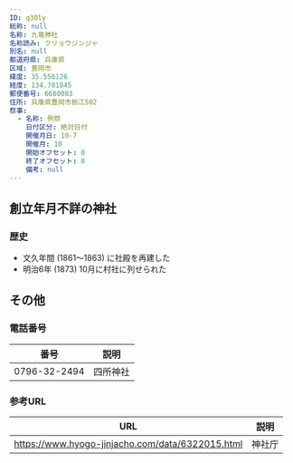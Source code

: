 ```yaml
---
ID: q3Oly
総称: null
名称: 九竜神社
名称読み: クリョウジンジャ
別名: null
都道府県: 兵庫県
区域: 豊岡市
緯度: 35.556126
経度: 134.781845
郵便番号: 6680083
住所: 兵庫県豊岡市栃江502
祭事:
  - 名称: 例祭
    日付区分: 絶対日付
    開催月日: 10-7
    開催月: 10
    開始オフセット: 0
    終了オフセット: 0
    備考: null
---
```


## 創立年月不詳の神社

### 歴史

- 文久年間 (1861～1863) に社殿を再建した
- 明治6年 (1873) 10月に村社に列せられた

## その他

### 電話番号

| 番号         | 説明     |
| ------------ | -------- |
| 0796-32-2494 | 四所神社 |

### 参考URL

| URL                                              | 説明   |
| ------------------------------------------------ | ------ |
| https://www.hyogo-jinjacho.com/data/6322015.html | 神社庁 |
